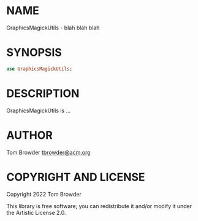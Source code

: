 NAME
====

GraphicsMagickUtils - blah blah blah

SYNOPSIS
========

```raku
use GraphicsMagickUtils;
```

DESCRIPTION
===========

GraphicsMagickUtils is ...

AUTHOR
======

Tom Browder <tbrowder@acm.org>

COPYRIGHT AND LICENSE
=====================

Copyright 2022 Tom Browder

This library is free software; you can redistribute it and/or modify it under the Artistic License 2.0.

